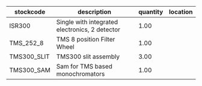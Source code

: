 |stockcode|description|quantity|location|
|---------|-----------|--------|--------|
|ISR300|Single with integrated electronics, 2 detector|1.00||
|TMS_252_8|TMS 8 position Filter Wheel|1.00||
|TMS300_SLIT|TMS300 slit assembly|3.00||
|TMS300_SAM|Sam for TMS  based monochromators|1.00||
